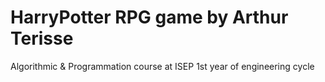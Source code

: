 # HarryPotter RPG game by Arthur Terisse

Algorithmic & Programmation course at ISEP 1st year of engineering cycle

